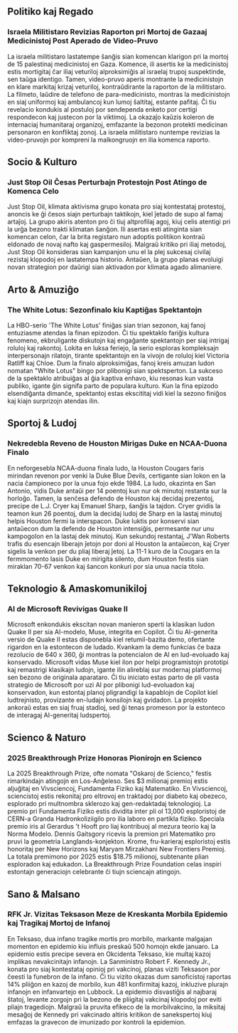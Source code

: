 ## Politiko kaj Regado

### Israela Militistaro Revizias Raporton pri Mortoj de Gazaaj Medicinistoj Post Aperado de Video-Pruvo

La israela militistaro lastatempe ŝanĝis sian komencan klarigon pri la mortoj de 15 palestinaj medicinistoj en Gaza. Komence, ili asertis ke la medicinistoj estis mortigitaj ĉar iliaj veturiloj alproksimiĝis al israelaj trupoj suspektinde, sen taŭga identigo. Tamen, video-pruvo aperis montrante la medicinistojn en klare markitaj krizaj veturiloj, kontraŭdirante la raporton de la militistaro. La filmeto, laŭdire de telefono de para-medicinisto, montras la medicinistojn en siaj uniformoj kaj ambulancoj kun lumoj ŝaltitaj, estante pafitaj. Ĉi tiu revelacio kondukis al postuloj por sendependa enketo por certigi respondecon kaj justecon por la viktimoj. La okazaĵo kaŭzis koleron de internaciaj humanitaraj organizoj, emfazante la bezonon protekti medicinan personaron en konfliktaj zonoj. La israela militistaro nuntempe revizias la video-pruvojn por kompreni la malkongruojn en ilia komenca raporto.
## Socio & Kulturo

### Just Stop Oil Ĉesas Perturbajn Protestojn Post Atingo de Komenca Celo

Just Stop Oil, klimata aktivisma grupo konata pro siaj kontestataj protestoj, anoncis ke ĝi ĉesos siajn perturbajn taktikojn, kiel ĵetado de supo al famaj artaĵoj. La grupo akiris atenton pro ĉi tiuj altprofilaj agoj, kiuj celis atentigi pri la urĝa bezono trakti klimatan ŝanĝon. Ili asertas esti atinginta sian komencan celon, ĉar la brita registaro nun adoptis politikon kontraŭ eldonado de novaj nafto kaj gaspermesiloj. Malgraŭ kritiko pri iliaj metodoj, Just Stop Oil konsideras sian kampanjon unu el la plej sukcesaj civilaj rezistaj klopodoj en lastatempa historio. Antaŭen, la grupo planas evoluigi novan strategion por daŭrigi sian aktivadon por klimata agado alimaniere.

## Arto & Amuziĝo

### The White Lotus: Sezonfinalo kiu Kaptiĝas Spektantojn

La HBO-serio 'The White Lotus' finiĝas sian trian sezonon, kaj fanoj entuziasme atendas la finan epizodon. Ĉi tiu spektaklo fariĝis kultura fenomeno, ekbruligante diskutojn kaj engaĝante spektantojn per siaj intrigaj roluloj kaj rakontoj. Lokita en luksa feriejo, la serio esploras kompleksajn interpersonajn rilatojn, tirante spektantojn en la vivojn de roluloj kiel Victoria Ratliff kaj Chloe. Dum la finalo alproksimiĝas, fanoj kreis amuzan ludon nomatan "White Lotus" bingo por plibonigi sian spektsperton. La sukceso de la spektaklo atribuiĝas al ĝia kaptiva enhavo, kiu resonas kun vasta publiko, igante ĝin signifa parto de populara kulturo. Kun la fina epizodo elsendiĝanta dimanĉe, spektantoj estas ekscititaj vidi kiel la sezono finiĝos kaj kiajn surprizojn atendas ilin.

## Sportoj & Ludoj

### Nekredebla Reveno de Houston Mirigas Duke en NCAA-Duona Finalo

En neforgesebla NCAA-duona finala ludo, la Houston Cougars faris mirindan revenon por venki la Duke Blue Devils, certigante sian lokon en la nacia ĉampioneco por la unua fojo ekde 1984. La ludo, okazinta en San Antonio, vidis Duke antaŭi per 14 poentoj kun nur ok minutoj restanta sur la horloĝo. Tamen, la senĉesa defendo de Houston kaj decidaj prezentoj, precipe de L.J. Cryer kaj Emanuel Sharp, ŝanĝis la tajdon. Cryer gvidis la teamon kun 26 poentoj, dum la decidaj ludoj de Sharp en la lastaj minutoj helpis Houston fermi la interspacon. Duke luktis por konservi sian antaŭecon dum la defendo de Houston intensiĝis, permesante nur unu kampogolon en la lastaj dek minutoj. Kun sekundoj restantaj, J'Wan Roberts trafis du esencajn liberajn ĵetojn por doni al Houston la antaŭecon, kaj Cryer sigelis la venkon per du pliaj liberaj ĵetoj. La 11-1 kuro de la Cougars en la fermmomento lasis Duke en mirigita silento, dum Houston festis sian miraklan 70-67 venkon kaj ŝancon konkuri por sia unua nacia titolo.

## Teknologio & Amaskomunikiloj

### AI de Microsoft Revivigas Quake II

Microsoft enkondukis ekscitan novan manieron sperti la klasikan ludon Quake II per sia AI-modelo, Muse, integrita en Copilot. Ĉi tiu AI-generita versio de Quake II estas disponebla kiel retumil-bazita demo, ofertante rigardon en la estontecon de ludado. Kvankam la demo funkcias ĉe baza rezolucio de 640 x 360, ĝi montras la potencialon de AI en lud-evoluado kaj konservado. Microsoft vidas Muse kiel ilon por helpi programistojn prototipi kaj remastrigi klasikajn ludojn, igante ilin alireblaj sur modernaj platformoj sen bezono de originala aparataro. Ĉi tiu iniciato estas parto de pli vasta strategio de Microsoft por uzi AI por plibonigi lud-evoluadon kaj konservadon, kun estontaj planoj pligrandigi la kapablojn de Copilot kiel ludtrejnisto, provizante en-ludajn konsilojn kaj gvidadon. La projekto ankoraŭ estas en siaj fruaj stadioj, sed ĝi tenas promeson por la estonteco de interagaj AI-generitaj ludspertoj.

## Scienco & Naturo

### 2025 Breakthrough Prize Honoras Pionirojn en Scienco

La 2025 Breakthrough Prize, ofte nomata "Oskaroj de Scienco," festis rimarkindajn atingojn en Los-Anĝeleso. Ses $3 milionaj premioj estis aljuĝitaj en Vivsciencoj, Fundamenta Fiziko kaj Matematiko. En Vivsciencoj, sciencistoj estis rekonitaj pro eltrovoj en traktadoj por diabeto kaj obezeco, esplorado pri multnombra sklerozo kaj gen-redaktadaj teknologioj. La premio pri Fundamenta Fiziko estis dividita inter pli ol 13,000 esploristoj de CERN-a Granda Hadronkoliziigilo pro ilia laboro en partikla fiziko. Speciala premio iris al Gerardus 't Hooft pro liaj kontribuoj al mezura teorio kaj la Norma Modelo. Dennis Gaitsgory ricevis la premion pri Matematiko pro pruvi la geometria Langlands-konjekton. Krome, fru-karieraj esploristoj estis honoritaj per New Horizons kaj Maryam Mirzakhani New Frontiers Premioj. La totala premimono por 2025 estis $18.75 milionoj, subtenante plian esploradon kaj edukadon. La Breakthrough Prize Foundation celas inspiri estontajn generaciojn celebrante ĉi tiujn sciencajn atingojn.
## Sano & Malsano

### RFK Jr. Vizitas Teksason Meze de Kreskanta Morbila Epidemio kaj Tragikaj Mortoj de Infanoj

En Teksaso, dua infano tragike mortis pro morbilo, markante malgajan momenton en epidemio kiu influis preskaŭ 500 homojn ekde januaro. La epidemio estis precipe severa en Okcidenta Teksaso, kie multaj kazoj implikas nevakcinitajn infanojn. La Sanministro Robert F. Kennedy Jr., konata pro siaj kontestataj opinioj pri vakcinoj, planas viziti Teksason por ĉeesti la funebron de la infano. Ĉi tiu vizito okazas dum sanoficistoj raportas 14% pliiĝon en kazoj de morbilo, kun 481 konfirmitaj kazoj, inkluzive plurajn infanojn en infanvartejo en Lubbock. La epidemio disvastiĝis al najbaraj ŝtatoj, levante zorgojn pri la bezono de pliigitaj vakcinaj klopodoj por eviti pliajn tragediojn. Malgraŭ la pruvita efikeco de la morbilvakcino, la miksitaj mesaĝoj de Kennedy pri vakcinado altiris kritikon de sanekspertoj kiuj emfazas la gravecon de imunizado por kontroli la epidemion.
